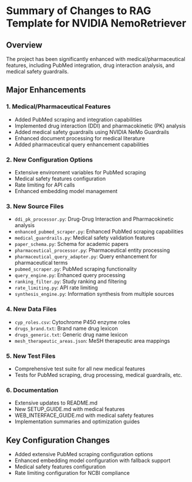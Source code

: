 # Summary of Changes to RAG Template for NVIDIA NemoRetriever

## Overview
The project has been significantly enhanced with medical/pharmaceutical features, including PubMed integration, drug interaction analysis, and medical safety guardrails.

## Major Enhancements

### 1. Medical/Pharmaceutical Features
- Added PubMed scraping and integration capabilities
- Implemented drug interaction (DDI) and pharmacokinetic (PK) analysis
- Added medical safety guardrails using NVIDIA NeMo Guardrails
- Enhanced document processing for medical literature
- Added pharmaceutical query enhancement capabilities

### 2. New Configuration Options
- Extensive environment variables for PubMed scraping
- Medical safety features configuration
- Rate limiting for API calls
- Enhanced embedding model management

### 3. New Source Files
- `ddi_pk_processor.py`: Drug-Drug Interaction and Pharmacokinetic analysis
- `enhanced_pubmed_scraper.py`: Enhanced PubMed scraping capabilities
- `medical_guardrails.py`: Medical safety validation features
- `paper_schema.py`: Schema for academic papers
- `pharmaceutical_processor.py`: Pharmaceutical entity processing
- `pharmaceutical_query_adapter.py`: Query enhancement for pharmaceutical terms
- `pubmed_scraper.py`: PubMed scraping functionality
- `query_engine.py`: Enhanced query processing
- `ranking_filter.py`: Study ranking and filtering
- `rate_limiting.py`: API rate limiting
- `synthesis_engine.py`: Information synthesis from multiple sources

### 4. New Data Files
- `cyp_roles.csv`: Cytochrome P450 enzyme roles
- `drugs_brand.txt`: Brand name drug lexicon
- `drugs_generic.txt`: Generic drug name lexicon
- `mesh_therapeutic_areas.json`: MeSH therapeutic area mappings

### 5. New Test Files
- Comprehensive test suite for all new medical features
- Tests for PubMed scraping, drug processing, medical guardrails, etc.

### 6. Documentation
- Extensive updates to README.md
- New SETUP_GUIDE.md with medical features
- WEB_INTERFACE_GUIDE.md with medical safety features
- Implementation summaries and optimization guides

## Key Configuration Changes
- Added extensive PubMed scraping configuration options
- Enhanced embedding model configuration with fallback support
- Medical safety features configuration
- Rate limiting configuration for NCBI compliance